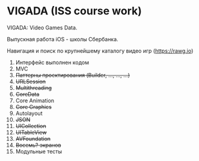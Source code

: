# VIGADA (ISS course work)

VIGADA: Video Games Data.

Выпускная работа iOS - школы Сбербанка.

Навигация и поиск по крупнейшему каталогу видео игр (https://rawg.io)

1. Интерфейс выполнен кодом
2. MVC
3. ~~Паттерны проектирования (Builder, ..., ..., ...)~~
4. ~~URLSession~~
5. ~~Multithreading~~
6. ~~CoreData~~
7. Core Animation
8. ~~Core Graphics~~
9. Autolayout
10. ~~JSON~~
11. ~~UICollection~~
12. ~~UITableView~~
13. ~~AVFoundation~~
14. ~~Восемь? экранов~~
15. Модульные тесты